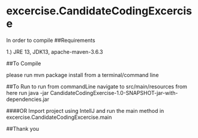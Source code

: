 # excercise.CandidateCodingExcercise

In order to compile 
##Requirements

1.)
JRE 13, JDK13, apache-maven-3.6.3 

##To Compile

please run mvn package install from a terminal/command line

##To Run
to run from commandLine navigate to src/main/resources
  from here run java -jar CandidateCodingExercise-1.0-SNAPSHOT-jar-with-dependencies.jar
    
####OR
Import project using IntellJ and run the main method in excercise.CandidateCodingExcercise.main


##Thank you